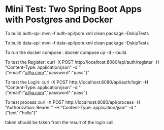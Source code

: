 # Mini Test: Two Spring Boot Apps with Postgres and Docker


To build auth-api: mvn -f auth-api/pom.xml clean package -DskipTests

To build data-api: mvn -f data-api/pom.xml clean package -DskipTests

To run the docker compose : docker compose up -d --build

To test the Register: curl -X POST http://localhost:8080/api/auth/register -H "Content-Type: application/json" -d "{"email":"a@a.com","password":"pass"}"

To test the Login:  curl -X POST http://localhost:8080/api/auth/login -H "Content-Type: application/json" -d "{"email":"a@a.com","password":"pass"}

To test process  curl -X POST http://localhost:8080/api/process -H "Authorization: Bearer <token>" -H "Content-Type: application/json" -d "{"text":"hello"}"

token should be taken from the result of the login call. 
